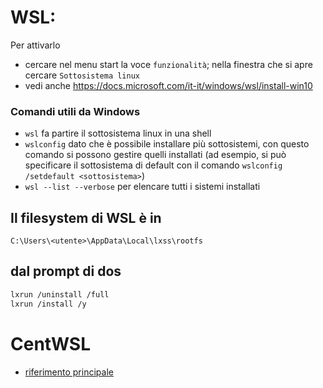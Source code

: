 # WSL:

Per attivarlo
- cercare nel menu start la voce `funzionalità`; nella finestra che si apre cercare `Sottosistema linux`
- vedi anche https://docs.microsoft.com/it-it/windows/wsl/install-win10

### Comandi utili da Windows
- `wsl` fa partire il sottosistema linux in una shell
- `wslconfig` dato che è possibile installare più sottosistemi, con questo comando si possono gestire quelli installati (ad esempio, si può specificare il sottosistema di default con il comando `wslconfig /setdefault <sottosistema>`)
- `wsl --list --verbose` per elencare tutti i sistemi installati

## Il filesystem di WSL è in
`C:\Users\<utente>\AppData\Local\lxss\rootfs`

## dal prompt di dos
```sh
lxrun /uninstall /full
lxrun /install /y
```

# CentWSL
- [riferimento principale](https://github.com/yuk7/CentWSL)
